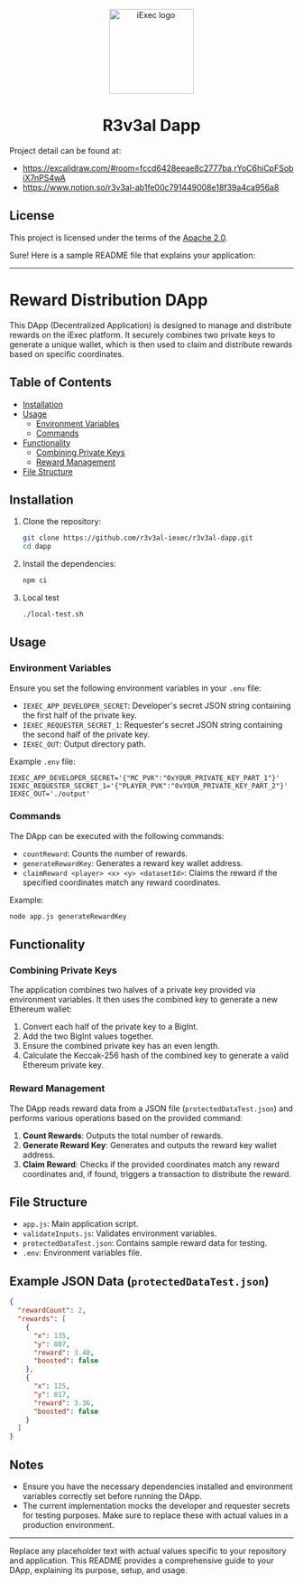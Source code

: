 <p align="center">
  <a href="https://iex.ec/" rel="noopener" target="_blank"><img width="150" src="./logo-iexec.png" alt="iExec logo"/></a>
</p>

<h1 align="center">R3v3al Dapp</h1>

Project detail can be found at:
- https://excalidraw.com/#room=fccd6428eeae8c2777ba,rYoC6hiCpFSobiX7nPS4wA
- https://www.notion.so/r3v3al-ab1fe00c791449008e18f39a4ca956a8

## License

This project is licensed under the terms of the [Apache 2.0](/LICENSE).

Sure! Here is a sample README file that explains your application:

---

# Reward Distribution DApp

This DApp (Decentralized Application) is designed to manage and distribute rewards on the iExec platform. It securely combines two private keys to generate a unique wallet, which is then used to claim and distribute rewards based on specific coordinates.

## Table of Contents

- [Installation](#installation)
- [Usage](#usage)
  - [Environment Variables](#environment-variables)
  - [Commands](#commands)
- [Functionality](#functionality)
  - [Combining Private Keys](#combining-private-keys)
  - [Reward Management](#reward-management)
- [File Structure](#file-structure)

## Installation

1. Clone the repository:
   ```sh
   git clone https://github.com/r3v3al-iexec/r3v3al-dapp.git
   cd dapp
   ```

2. Install the dependencies:
   ```sh
   npm ci
   ```

3. Local test
   ```sh
   ./local-test.sh
   ```

## Usage

### Environment Variables

Ensure you set the following environment variables in your `.env` file:

- `IEXEC_APP_DEVELOPER_SECRET`: Developer's secret JSON string containing the first half of the private key.
- `IEXEC_REQUESTER_SECRET_1`: Requester's secret JSON string containing the second half of the private key.
- `IEXEC_OUT`: Output directory path.

Example `.env` file:
```
IEXEC_APP_DEVELOPER_SECRET='{"MC_PVK":"0xYOUR_PRIVATE_KEY_PART_1"}'
IEXEC_REQUESTER_SECRET_1='{"PLAYER_PVK":"0xYOUR_PRIVATE_KEY_PART_2"}'
IEXEC_OUT='./output'
```

### Commands

The DApp can be executed with the following commands:

- `countReward`: Counts the number of rewards.
- `generateRewardKey`: Generates a reward key wallet address.
- `claimReward <player> <x> <y> <datasetId>`: Claims the reward if the specified coordinates match any reward coordinates.

Example:
```sh
node app.js generateRewardKey
```

## Functionality

### Combining Private Keys

The application combines two halves of a private key provided via environment variables. It then uses the combined key to generate a new Ethereum wallet:

1. Convert each half of the private key to a BigInt.
2. Add the two BigInt values together.
3. Ensure the combined private key has an even length.
4. Calculate the Keccak-256 hash of the combined key to generate a valid Ethereum private key.

### Reward Management

The DApp reads reward data from a JSON file (`protectedDataTest.json`) and performs various operations based on the provided command:

1. **Count Rewards**: Outputs the total number of rewards.
2. **Generate Reward Key**: Generates and outputs the reward key wallet address.
3. **Claim Reward**: Checks if the provided coordinates match any reward coordinates and, if found, triggers a transaction to distribute the reward.

## File Structure

- `app.js`: Main application script.
- `validateInputs.js`: Validates environment variables.
- `protectedDataTest.json`: Contains sample reward data for testing.
- `.env`: Environment variables file.

## Example JSON Data (`protectedDataTest.json`)

```json
{
  "rewardCount": 2,
  "rewards": [
    {
      "x": 135,
      "y": 807,
      "reward": 3.48,
      "boosted": false
    },
    {
      "x": 125,
      "y": 817,
      "reward": 3.36,
      "boosted": false
    }
  ]
}
```

## Notes

- Ensure you have the necessary dependencies installed and environment variables correctly set before running the DApp.
- The current implementation mocks the developer and requester secrets for testing purposes. Make sure to replace these with actual values in a production environment.

---

Replace any placeholder text with actual values specific to your repository and application. This README provides a comprehensive guide to your DApp, explaining its purpose, setup, and usage.